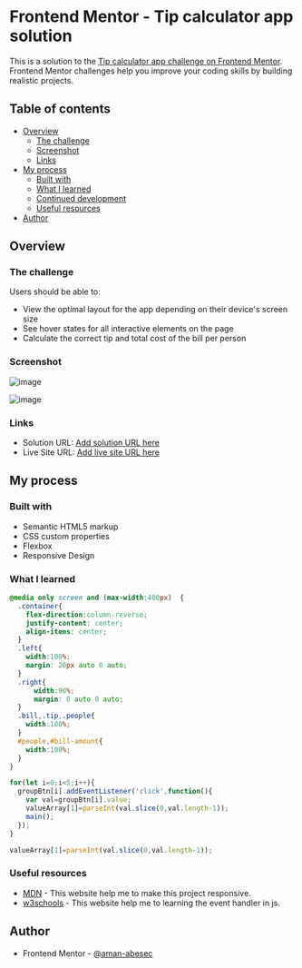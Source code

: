 # Frontend Mentor - Tip calculator app solution

This is a solution to the [Tip calculator app challenge on Frontend Mentor](https://www.frontendmentor.io/challenges/tip-calculator-app-ugJNGbJUX). Frontend Mentor challenges help you improve your coding skills by building realistic projects.

## Table of contents

- [Overview](#overview)
  - [The challenge](#the-challenge)
  - [Screenshot](#screenshot)
  - [Links](#links)
- [My process](#my-process)
  - [Built with](#built-with)
  - [What I learned](#what-i-learned)
  - [Continued development](#continued-development)
  - [Useful resources](#useful-resources)
- [Author](#author)

## Overview

### The challenge

Users should be able to:

- View the optimal layout for the app depending on their device's screen size
- See hover states for all interactive elements on the page
- Calculate the correct tip and total cost of the bill per person

### Screenshot
![image](https://user-images.githubusercontent.com/92168231/218314199-36adc966-df9d-4792-8159-9c96cb5fffe2.png)

![image](https://user-images.githubusercontent.com/92168231/218314232-b0deef24-789d-470c-aa83-45d08a9c1a16.png)



### Links

- Solution URL: [Add solution URL here](https://github.com/aman-abesec/Tip-calculator-app-solution)
- Live Site URL: [Add live site URL here](https://your-live-site-url.com)

## My process

### Built with

- Semantic HTML5 markup
- CSS custom properties
- Flexbox
- Responsive Design

### What I learned

```css
@media only screen and (max-width:400px)  {
  .container{
    flex-direction:column-reverse;
    justify-content: center;
    align-items: center;
  }
  .left{
    width:100%;
    margin: 20px auto 0 auto;
  }
  .right{
      width:90%;
      margin: 0 auto 0 auto;
  }
  .bill,.tip,.people{
    width:100%;
  }
  #people,#bill-amount{
    width:100%;
  }
}
```
```js
for(let i=0;i<5;i++){
  groupBtn[i].addEventListener('click',function(){
    var val=groupBtn[i].value;
    valueArray[1]=parseInt(val.slice(0,val.length-1));
    main();
  });
}

valueArray[1]=parseInt(val.slice(0,val.length-1));
```

### Useful resources

- [MDN](https://developer.mozilla.org/en-US/docs/Web/CSS/Media_Queries/Using_media_queries) - This website help me to make this project responsive.
- [w3schools](https://www.w3schools.com/js/js_events.asp) - This website help me to learning the event handler in js.


## Author

- Frontend Mentor - [@aman-abesec](https://www.frontendmentor.io/profile/aman-abesec)
